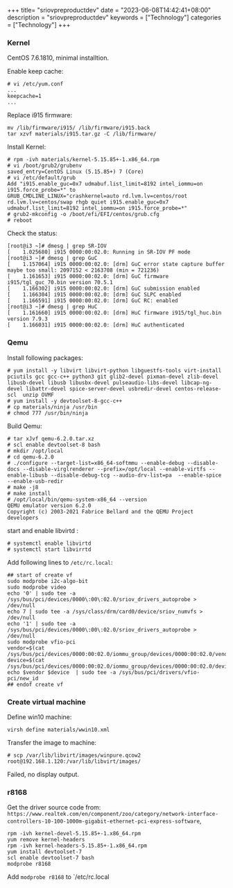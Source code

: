 +++
title= "sriovpreproductdev"
date = "2023-06-08T14:42:41+08:00"
description = "sriovpreproductdev"
keywords = ["Technology"]
categories = ["Technology"]
+++
### Kernel
CentOS 7.6.1810, minimal installtion.     

Enable keep cache:    

```
# vi /etc/yum.conf
...
keepcache=1
...
```
Replace i915 firmware:    

```
mv /lib/firmware/i915/ /lib/firmware/i915.back
tar xzvf materials/i915.tar.gz -C /lib/firmware/
```
Install Kernel:    

```
# rpm -ivh materials/kernel-5.15.85+-1.x86_64.rpm
# vi /boot/grub2/grubenv
saved_entry=CentOS Linux (5.15.85+) 7 (Core)
# vi /etc/default/grub
Add "i915.enable_guc=0x7 udmabuf.list_limit=8192 intel_iommu=on i915.force_probe=*" to 
GRUB_CMDLINE_LINUX="crashkernel=auto rd.lvm.lv=centos/root rd.lvm.lv=centos/swap rhgb quiet i915.enable_guc=0x7 udmabuf.list_limit=8192 intel_iommu=on i915.force_probe=*"
# grub2-mkconfig -o /boot/efi/EFI/centos/grub.cfg
# reboot
```
Check the status:    

```
[root@i3 ~]# dmesg | grep SR-IOV
[    1.025680] i915 0000:00:02.0: Running in SR-IOV PF mode
[root@i3 ~]# dmesg | grep GuC
[    1.157064] i915 0000:00:02.0: [drm] GuC error state capture buffer maybe too small: 2097152 < 2163708 (min = 721236)
[    1.161653] i915 0000:00:02.0: [drm] GuC firmware i915/tgl_guc_70.bin version 70.5.1
[    1.166302] i915 0000:00:02.0: [drm] GuC submission enabled
[    1.166304] i915 0000:00:02.0: [drm] GuC SLPC enabled
[    1.166591] i915 0000:00:02.0: [drm] GuC RC: enabled
[root@i3 ~]# dmesg | grep HuC
[    1.161660] i915 0000:00:02.0: [drm] HuC firmware i915/tgl_huc.bin version 7.9.3
[    1.166031] i915 0000:00:02.0: [drm] HuC authenticated
```
### Qemu
Install following packages:   

```
# yum install -y libvirt libvirt-python libguestfs-tools virt-install pciutils gcc gcc-c++ python3 git glib2-devel pixman-devel zlib-devel libusb-devel libusb libusbx-devel pulseaudio-libs-devel libcap-ng-devel libattr-devel spice-server-devel usbredir-devel centos-release-scl  unzip OVMF
# yum install -y devtoolset-8-gcc-c++
# cp materials/ninja /usr/bin
# chmod 777 /usr/bin/ninja 
```
Build Qemu:    

```
# tar xJvf qemu-6.2.0.tar.xz
# scl enable devtoolset-8 bash
# mkdir /opt/local
# cd qemu-6.2.0
# ./configure --target-list=x86_64-softmmu --enable-debug --disable-docs --disable-virglrenderer --prefix=/opt/local --enable-virtfs --enable-libusb --disable-debug-tcg --audio-drv-list=pa  --enable-spice --enable-usb-redir
# make -j8
# make install
# /opt/local/bin/qemu-system-x86_64 --version
QEMU emulator version 6.2.0
Copyright (c) 2003-2021 Fabrice Bellard and the QEMU Project developers
```
start and enable libvirtd :    

```
# systemctl enable libvirtd
# systemctl start libvirrtd
```
Add following lines to `/etc/rc.local`:    

```
## start of create vf
sudo modprobe i2c-algo-bit
sudo modprobe video
echo '0' | sudo tee -a /sys/bus/pci/devices/0000\:00\:02.0/sriov_drivers_autoprobe > /dev/null
echo 7 | sudo tee -a /sys/class/drm/card0/device/sriov_numvfs > /dev/null
echo '1' | sudo tee -a /sys/bus/pci/devices/0000\:00\:02.0/sriov_drivers_autoprobe > /dev/null
sudo modprobe vfio-pci
vendor=$(cat /sys/bus/pci/devices/0000:00:02.0/iommu_group/devices/0000:00:02.0/vendor)
device=$(cat /sys/bus/pci/devices/0000:00:02.0/iommu_group/devices/0000:00:02.0/device)
echo $vendor $device  | sudo tee -a /sys/bus/pci/drivers/vfio-pci/new_id
## endof create vf
```
### Create virtual machine
Define win10 machine:    

```
virsh define materials/wwin10.xml
```
Transfer the image to machine:    

```
# scp /var/lib/libvirt/images/winpure.qcow2 root@192.168.1.120:/var/lib/libvirt/images/
```
Failed, no display output.  
### r8168
Get the driver source code from:   `https://www.realtek.com/en/component/zoo/category/network-interface-controllers-10-100-1000m-gigabit-ethernet-pci-express-software`,     

```
rpm -ivh kernel-devel-5.15.85+-1.x86_64.rpm
yum remove kernel-headers
rpm -ivh kernel-headers-5.15.85+-1.x86_64.rpm
yum install devtoolset-7
scl enable devtoolset-7 bash
modprobe r8168
```
Add `modprobe r8168` to `/etc/rc.local
